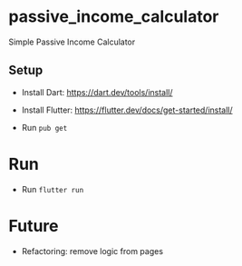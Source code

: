 # passive_income_calculator
Simple Passive Income Calculator

## Setup

- Install Dart: https://dart.dev/tools/install/
- Install Flutter: https://flutter.dev/docs/get-started/install/

- Run `pub get`

# Run

- Run `flutter run`

# Future

- Refactoring: remove logic from pages




